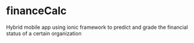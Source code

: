 # financeCalc
Hybrid mobile app using ionic framework to predict and grade the financial status of a certain organization
